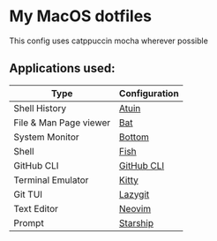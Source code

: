# My MacOS dotfiles

This config uses catppuccin mocha wherever possible

## Applications used:

| Type                   | Configuration         |
| ---------------------- | --------------------- |
| Shell History          | [Atuin](atuin/)       |
| File & Man Page viewer | [Bat](bat/)           |
| System Monitor         | [Bottom](bottom/)     |
| Shell                  | [Fish](fish/)         |
| GitHub CLI             | [GitHub CLI](gh/)     |
| Terminal Emulator      | [Kitty](kitty/)       |
| Git TUI                | [Lazygit](lazygit/)   |
| Text Editor            | [Neovim](nvim/)       |
| Prompt                 | [Starship](starship/) |
